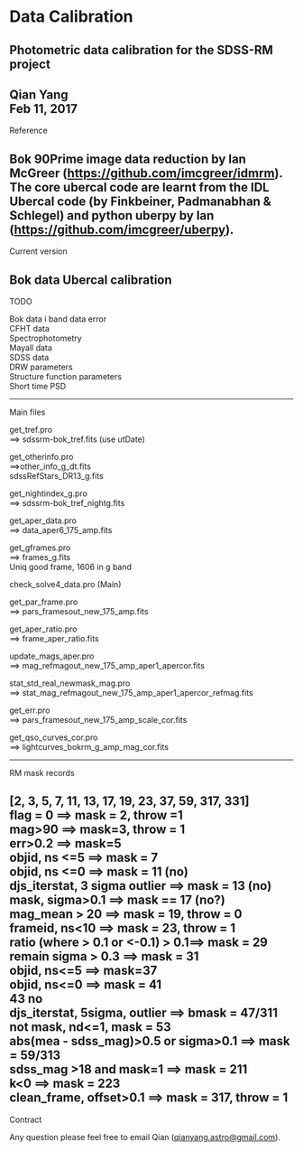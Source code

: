 Data Calibration
====
Photometric data calibration for the SDSS-RM project
----
Qian Yang <br>
Feb 11, 2017
----
Reference

Bok 90Prime image data reduction by Ian McGreer (https://github.com/imcgreer/idmrm). The core ubercal code are learnt from the  IDL Ubercal code (by Finkbeiner, Padmanabhan & Schlegel) and python uberpy by Ian (https://github.com/imcgreer/uberpy).
----
Current version

Bok data Ubercal calibration <br>
----
TODO <br>

Bok data i band data error <br>
CFHT data <br>
Spectrophotometry <br>
Mayall data <br>
SDSS data <br>
DRW parameters <br>
Structure function parameters <br>
Short time PSD <br>

----
Main files <br>

get_tref.pro <br>
==> sdssrm-bok_tref.fits (use utDate) <br>

get_otherinfo.pro <br>
==>other_info_g_dt.fits <br>
sdssRefStars_DR13_g.fits <br>

get_nightindex_g.pro <br>
==> sdssrm-bok_tref_nightg.fits <br>

get_aper_data.pro <br>
==> data_aper6_175_amp.fits <br>

get_gframes.pro <br>
==> frames_g.fits <br>
Uniq good frame, 1606 in g band <br>

check_solve4_data.pro (Main) <br>

get_par_frame.pro <br>
==> pars_framesout_new_175_amp.fits <br>

get_aper_ratio.pro <br>
==>  frame_aper_ratio.fits <br>

update_mags_aper.pro <br>
==> mag_refmagout_new_175_amp_aper1_apercor.fits <br>

stat_std_real_newmask_mag.pro <br>
==> stat_mag_refmagout_new_175_amp_aper1_apercor_refmag.fits <br>

get_err.pro <br>
==> pars_framesout_new_175_amp_scale_cor.fits <br>

get_qso_curves_cor.pro <br>
==> lightcurves_bokrm_g_amp_mag_cor.fits <br>

-----
RM mask records <br>

[2, 3, 5, 7, 11, 13, 17, 19, 23, 37, 59, 317, 331] <br>
flag = 0 ==> mask = 2, throw =1 <br>
mag>90 ==> mask=3, throw = 1 <br>
err>0.2 ==> mask=5 <br>
objid, ns <=5 ==> mask = 7 <br>
objid, ns <=0 ==>  mask = 11 (no) <br>
djs_iterstat, 3 sigma outlier ==> mask = 13 (no) <br>
mask, sigma>0.1 ==> mask == 17 (no?) <br>
mag_mean > 20 ==> mask = 19, throw = 0 <br>
frameid, ns<10 ==> mask = 23, throw = 1 <br>
ratio (where > 0.1 or <-0.1) > 0.1==> mask = 29 <br>
remain sigma > 0.3 ==> mask = 31 <br>
objid, ns<=5 ==> mask=37 <br>
objid, ns<=0 ==> mask = 41 <br>
43 no <br>
djs_iterstat, 5sigma, outlier ==> bmask = 47/311 <br>
not mask, nd<=1, mask = 53 <br>
abs(mea - sdss_mag)>0.5 or sigma>0.1 ==> mask = 59/313 <br>
sdss_mag >18 and mask=1 ==> mask = 211 <br>
k<0 ==> mask = 223 <br>
clean_frame, offset>0.1 ==> mask = 317, throw = 1 <br>
-----
Contract <br>

Any question please feel free to email Qian (qianyang.astro@gmail.com).
